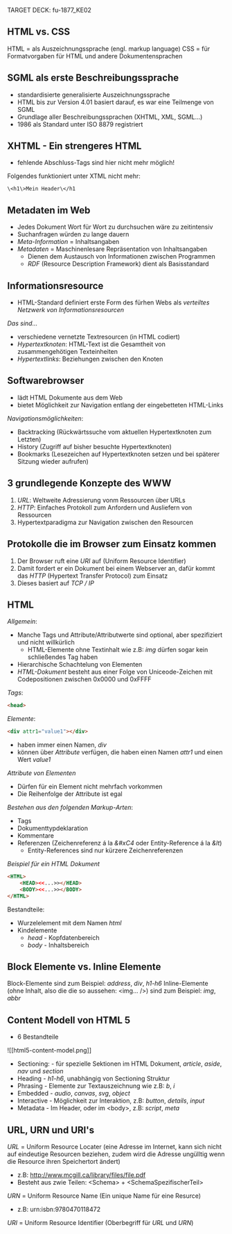 TARGET DECK: fu-1877_KE02

## HTML vs. CSS
HTML = als Auszeichnungssprache (engl. markup language)
CSS = für Formatvorgaben für HTML und andere Dokumentensprachen

## SGML als erste Beschreibungssprache   
- standardisierte generalisierte Auszeichnungssprache
- HTML bis zur Version 4.01 basiert darauf, es war eine Teilmenge von SGML
- Grundlage aller Beschreibungssprachen (XHTML, XML, SGML...)
- 1986 als Standard unter ISO 8879 registriert

## XHTML - Ein strengeres HTML
- fehlende Abschluss-Tags sind hier nicht mehr möglich!

Folgendes funktioniert unter XTML nicht mehr:

```ad-note
\<h1\>Mein Header\</h1
```

## Metadaten im Web
- Jedes Dokument Wort für Wort zu durchsuchen wäre zu zeitintensiv
- Suchanfragen würden zu lange dauern
- *Meta-Information* = Inhaltsangaben
- *Metadaten* = Maschinenlesare Repräsentation von Inhaltsangaben
	- Dienen dem Austausch von Informationen zwischen Programmen
	- *RDF* (Resource Description Framework) dient als Basisstandard

## Informationsresource
- HTML-Standard definiert erste Form des fürhen Webs als *verteiltes Netzwerk von Informationsresourcen*

*Das sind...*
- verschiedene vernetzte Textresourcen (in HTML codiert)
- *Hypertextknoten*: HTML-Text ist die Gesamtheit von zusammengehötigen Texteinheiten
- *Hypertextlinks*: Beziehungen zwischen den Knoten

## Softwarebrowser
- lädt HTML Dokumente aus dem Web
- bietet Möglichkeit zur Navigation entlang der eingebetteten HTML-Links

*Navigationsmöglichkeiten*:
- Backtracking (Rückwärtssuche vom aktuellen Hypertextknoten zum Letzten)
- History (Zugriff auf bisher besuchte Hypertextknoten)
- Bookmarks (Lesezeichen auf Hypertextknoten setzen und bei späterer Sitzung wieder aufrufen)

## 3 grundlegende Konzepte des WWW
1) *URL*: Weltweite Adressierung vonm Ressourcen über URLs
2) *HTTP*: Einfaches Protokoll zum Anfordern und Ausliefern von Ressourcen
3) Hypertextparadigma zur Navigation zwischen den Resourcen

## Protokolle die im Browser zum Einsatz kommen
1) Der Browser ruft eine *URI* auf (Uniform Resource Identifier)
2) Damit fordert er ein Dokument bei einem Webserver an, dafür kommt das *HTTP* (Hypertext Transfer Protocol) zum Einsatz
3) Dieses basiert auf *TCP / IP*

## HTML
*Allgemein*:
- Manche Tags und Attribute/Attributwerte sind optional, aber spezifiziert und nicht willkürlich
	- HTML-Elemente ohne Textinhalt wie z.B: *img* dürfen sogar kein schließendes Tag haben
- Hierarchische Schachtelung von Elementen
- *HTML-Dokument* besteht aus einer Folge von Uniceode-Zeichen mit Codepositionen zwischen 0x0000 und 0xFFFF

*Tags*:
```html
<head>
```

*Elemente*:
```html
<div attr1="value1"></div>
```
- haben immer einen Namen, *div*
- können über *Attribute* verfügen, die haben einen Namen *attr1* und einen Wert *value1*

*Attribute von Elementen*
- Dürfen für ein Element nicht mehrfach vorkommen
- Die Reihenfolge der Attribute ist egal

*Bestehen aus den folgenden Markup-Arten*:
- Tags
- Dokumenttypdeklaration
- Kommentare
- Referenzen (Zeichenreferenz á la *&#xC4* oder Entity-Reference á la *&lt*)
	- Entity-References sind nur kürzere Zeichenreferenzen

*Beispiel für ein HTML Dokument*

```html
<HTML>
	<HEAD><<...>></HEAD>
	<BODY><<...>></BODY>
</HTML>
```

Bestandteile:
- Wurzelelement mit dem Namen *html*
- Kindelemente
	- *head* - Kopfdatenbereich
	- *body* - Inhaltsbereich

## Block Elemente vs. Inline Elemente
Block-Elemente sind zum Beispiel: *address*, *div*, *h1-h6*
Inline-Elemente (ohne Inhalt, also die die so aussehen:  \<img... \/>) sind zum Beispiel: *img*, *abbr*

## Content Modell von HTML 5
- 6 Bestandteile

![[html5-content-model.png]]

- Sectioning: - für spezielle Sektionen im HTML Dokument, *article*, *aside*, *nav* und *section*
- Heading - *h1-h6*, unabhängig von Sectioning Struktur
- Phrasing - Elemente zur Textauszeichnung wie z.B: *b*, *i*
- Embedded - *audio*, *canvas*, *svg*, *object*
- Interactive - Möglichkeit zur Interaktion, z.B: *button*, *details*, *input*
- Metadata - Im Header, oder im \<body\>, z.B: *script*, *meta*

## URL, URN und URI's
*URL* = Uniform Resource Locater (eine Adresse im Internet, kann sich nicht auf eindeutige Resourcen beziehen, zudem wird die Adresse ungülltig wenn die Resource ihren Speichertort ändert)
- z.B: http://www.mcgill.ca/library/files/file.pdf 
- Besteht aus zwie Teilen: \<Schema\> + \<SchemaSpezifischerTeil\>

*URN* = Uniform Resource Name (Ein unique Name für eine Resurce)
- z.B: urn:isbn:9780470118472

*URI* = Uniform Resource Identifier (Oberbegriff für *URL* und *URN*)